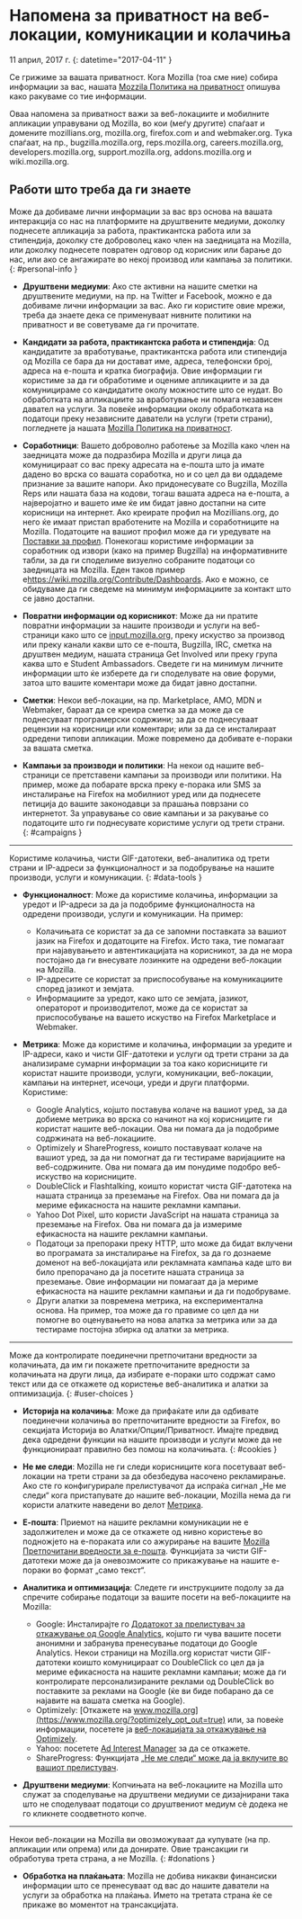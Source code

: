 # Напомена за приватност на веб-локации, комуникации и колачиња

11 април, 2017 г.
{: datetime="2017-04-11" }

Се грижиме за вашата приватност. Кога Mozilla (тоа сме ние) собира информации за вас, нашата [Mozzila Политика на приватност](https://www.mozilla.org/privacy/) опишува како ракуваме со тие информации.

Оваа напомена за приватност важи за веб-локациите и мобилните апликации управувани од Mozilla, во кои (меѓу другите) спаѓаат и домените mozillians.org, mozilla.org, firefox.com и and webmaker.org. Тука спаѓаат, на пр., bugzilla.mozilla.org, reps.mozilla.org, careers.mozilla.org, developers.mozilla.org, support.mozilla.org, addons.mozilla.org и wiki.mozilla.org.

## Работи што треба да ги знаете

Може да добиваме лични информации за вас врз основа на вашата интеракција со нас на платформите на друштвените медиуми, доколку поднесете апликација за работа, практикантска работа или за стипендија, доколку сте доброволец како член на заедницата на Mozilla, или доколку поднесете повратен одговор од корисник или барање до нас, или ако се ангажирате во некој производ или кампања за политики.
{: #personal-info }

* **Друштвени медиуми**: Ако сте активни на нашите сметки на друштвените медиуми, на пр. на Twitter и Facebook, можно е да добиваме лични информации за вас. Ако ги користите овие мрежи, треба да знаете дека се применуваат нивните политики на приватност и ве советуваме да ги прочитате.

* **Кандидати за работа, практикантска работа и стипендија**: Од кандидатите за вработување, практикантска работа или стипендија од Mozilla се бара да ни достават име, адреса, телефонски број, адреса на е-пошта и кратка биографија. Овие информации ги користиме за да ги обработиме и оцениме апликациите и за да комуницираме со кандидатите околу можностите што се нудат. Во обработката на апликациите за вработување ни помага независен давател на услуги. За повеќе информации околу обработката на податоци преку независните даватели на услуги (трети страни), погледнете ја нашата [Mozilla Политика на приватност](https://www.mozilla.org/privacy/).

* **Соработници**: Вашето доброволно работење за Mozilla како член на заедницата може да подразбира Mozilla и други лица да комуницираат со вас преку адресата на е-пошта што ја имате дадено во врска со вашата соработка, но и со цел да ви оддадеме признание за вашите напори. Ако придонесувате со Bugzilla, Mozilla Reps или нашата база на кодови, тогаш вашата адреса на е-пошта, а најверојатно и вашето име ќе им бидат јавно достапни на сите корисници на интернет. Ако креирате профил на Mozillians.org, до него ќе имаат пристап вработените на Mozilla и соработниците на Mozilla. Податоците на вашиот профил може да ги уредувате на [Поставки за профил](https://mozillians.org/user/edit). Понекогаш користиме информации за соработник од извори (како на пример Bugzilla) на информативните табли, за да ги споделиме визуелно собраните податоци со заедницата на Mozilla. Еден таков пример е<https://wiki.mozilla.org/Contribute/Dashboards>. Ако е можно, се обидуваме да ги сведеме на минимум информациите за контакт што се јавно достапни.

* **Повратни информации од корисникот**:  Може да ни пратите повратни информации за нашите производи и услуги на веб-страници како што се [input.mozilla.org](https://input.mozilla.org/), преку искуство за производ или преку канали какви што се е-пошта, Bugzilla, IRC, сметка на друштвен медиум, нашата страница Get Involved или преку група каква што е Student Ambassadors. Сведете ги на минимум личните информации што ќе изберете да ги споделувате на овие форуми, затоа што вашите коментари може да бидат јавно достапни.

* **Сметки**: Некои веб-локации, на пр. Marketplace, AMO, MDN и Webmaker, бараат да се креира сметка за да може да се поднесуваат програмерски содржини; за да се поднесуваат рецензии на корисници или коментари; или за да се инсталираат одредени типови апликации.  Може повремено да добивате е-пораки за вашата сметка. 

* **Кампањи за производи и политики**:  На некои од нашите веб-страници се претставени кампањи за производи или политики. На пример, може да побарате врска преку е-порака или SMS за инсталирање на Firefox на мобилниот уред или да поднесете петиција до вашите законодавци за прашања поврзани со интернетот. За управување со овие кампањи и за ракување со податоците што ги поднесувате користиме услуги од трети страни.
{: #campaigns }

---------------------------------------

Користиме колачиња, чисти GIF-датотеки, веб-аналитика од трети страни и IP-адреси за функционалност и за подобрување на нашите производи, услуги и комуникации. 
{: #data-tools }

* **Функционалност**: Може да користиме колачиња, информации за уредот и IP-адреси за да ја подобриме функционалноста на одредени производи, услуги и комуникации. На пример:
    * Колачињата се користат за да се запомни поставката за вашиот јазик на Firefox и додатоците на Firefox. Исто така, тие помагаат при најавувањето и автентикацијата на корисникот, за да не мора постојано да ги внесувате лозинките на одредени веб-локации на Mozilla.  
    * IP-адресите се користат за приспособување на комуникациите според јазикот и земјата.  
    * Информациите за уредот, како што се земјата, јазикот, операторот и производителот, може да се користат за приспособување на вашето искуство на Firefox Marketplace и Webmaker.

* **Метрика**: Може да користиме и колачиња, информации за уредите и IP-адреси, како и чисти GIF-датотеки и услуги од трети страни за да анализираме сумарни информации за тоа како корисниците ги користат нашите производи, услуги, комуникации, веб-локации, кампањи на интернет, исечоци, уреди и други платформи. Користиме:
    * Google Analytics, којшто поставува колаче на вашиот уред, за да добиеме метрика во врска со начинот на кој корисниците ги користат нашите веб-локации.      Ова ни помага да ја подобриме содржината на веб-локациите.  
    * Optimizely и ShareProgress, коишто поставуваат колаче на вашиот уред, за да ни помогнат да ги тестираме варијациите на веб-содржините.  Ова ни помага да им понудиме подобро веб-искуство на корисниците.
    * DoubleClick и Flashtalking, коишто користат чиста GIF-датотека на нашата страница за преземање на Firefox.  Ова ни помага да ја мериме ефикасноста на нашите рекламни кампањи.
    * Yahoo Dot Pixel, што користи JavaScript на нашата страница за преземање на Firefox. Ова ни помага да ја измериме ефикасноста на нашите рекламни кампањи. 
    * Податоци за препораки преку HTTP, што може да бидат вклучени во програмата за инсталирање на Firefox, за да го дознаеме доменот на веб-локацијата или рекламната кампања каде што ви било препорачано да ја посетите нашата страница за преземање. Овие информации ни помагаат да ја мериме ефикасноста на нашите рекламни кампањи и да ги подобруваме.
    * Други алатки за повремена метрика, на експериментална основа. На пример, тоа може да го правиме со цел да ни помогне во оценувањето на нова алатка за метрика или за да тестираме постојна збирка од алатки за метрика.

---------------------------------------

Може да контролирате поединечни претпочитани вредности за колачињата, да им ги покажете претпочитаните вредности за колачињата на други лица, да избирате е-пораки што содржат само текст или да се откажете од користење веб-аналитика и алатки за оптимизација. 
{: #user-choices }

* **Историја на колачиња**: Може да прифаќате или да одбивате поединечни колачиња во претпочитаните вредности за Firefox, во секцијата Историја во Алатки/Опции/Приватност. Имајте предвид дека одредени функции на нашите производи и услуги може да не функционираат правилно без помош на колачињата.
{: #cookies }

* **Не ме следи**: Mozilla не ги следи корисниците кога посетуваат веб-локации на трети страни за да обезбедува насочено рекламирање. Ако сте го конфигурирале прелистувачот да испраќа сигнал „Не ме следи“ кога пристапувате до нашите веб-локации, Mozilla нема да ги користи алатките наведени во делот [Метрика](#data-tools). 

* **Е-пошта**: Приемот на нашите рекламни комуникации не е задолжителен и може да се откажете од нивно користење во подножјето на е-пораката или со ажурирање на вашите [Mozilla Претпочитани вредности за е-пошта](https://www.mozilla.org/newsletter/recovery/). Функцијата за чисти GIF-датотеки може да ја оневозможите со прикажување на нашите е-пораки во формат „само текст“.  

* **Аналитика и оптимизација**: Следете ги инструкциите подолу за да спречите собирање податоци за вашите посети на веб-локациите на Mozilla:
    *  Google: Инсталирајте го [Додатокот за прелистувач за откажување од Google Analytics](https://tools.google.com/dlpage/gaoptout), којшто ги чува вашите посети анонимни и забранува пренесување податоци до Google Analytics. Некои страници на Mozilla.org користат чисти GIF-датотеки коишто комуницираат со DoubleClick со цел да ја мериме ефикасноста на нашите рекламни кампањи; може да ги контролирате персонализираните реклами од DoubleClick во поставките за реклами на Google (ќе ви биде побарано да се најавите на вашата сметка на Google).
    *  Optimizely: [Откажете на www.mozilla.org](https://www.mozilla.org/?optimizely_opt_out=true) или, за повеќе информации, посетете ја [веб-локацијата за откажување на Optimizely](https://www.optimizely.com/opt_out).
    *  Yahoo: посетете [Ad Interest Manager](https://aim.yahoo.com/aim/us/en/optout/) за да се откажете.
    *  ShareProgress: Функцијата [„Не ме следи“ може да ја вклучите во вашиот прелистувач](https://support.mozilla.org/kb/how-do-i-turn-do-not-track-feature).

* **Друштвени медиуми**: Копчињата на веб-локациите на Mozilla што служат за споделување на друштвени медиуми се дизајнирани така што не споделуваат податоци со друштвениот медиум сѐ додека не го кликнете соодветното копче.

---------------------------------------

Некои веб-локации на Mozilla ви овозможуваат да купувате (на пр. апликации или опрема) или да донирате. Овие трансакции ги обработува трета страна, а не Mozilla. 
{: #donations }

* **Обработка на плаќањата**:   Mozilla не добива никакви финансиски информации што се пренесуваат од вас до нашите даватели на услуги за обработка на плаќања. Името на третата страна ќе се прикаже во моментот на трансакцијата.
